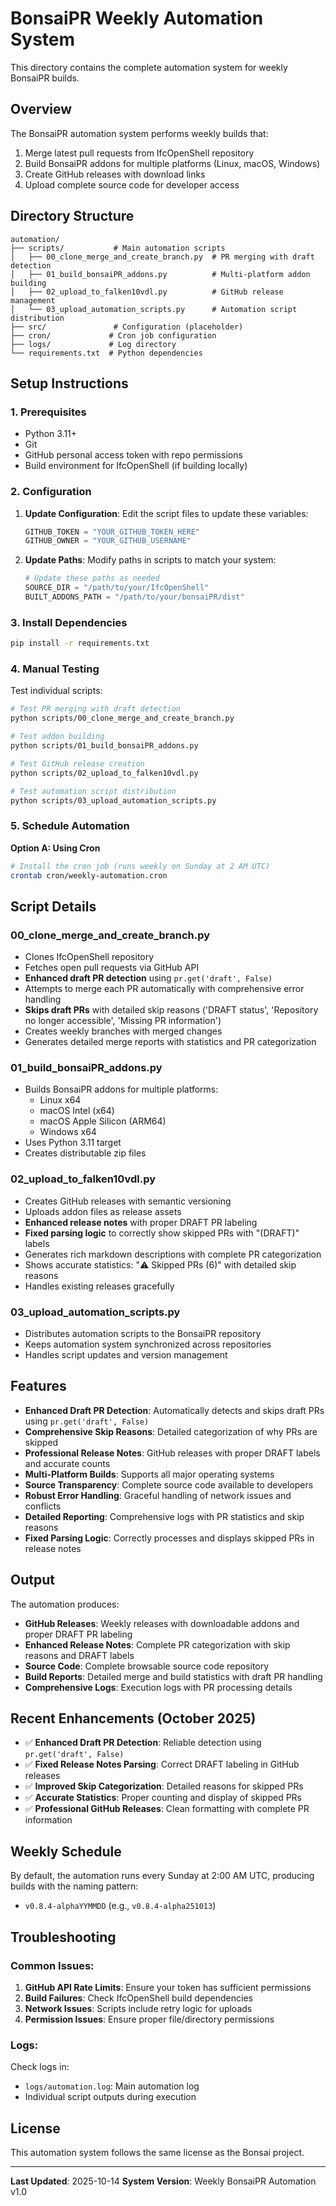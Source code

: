 # BonsaiPR Weekly Automation System

This directory contains the complete automation system for weekly BonsaiPR builds.

## Overview

The BonsaiPR automation system performs weekly builds that:
1. Merge latest pull requests from IfcOpenShell repository
2. Build BonsaiPR addons for multiple platforms (Linux, macOS, Windows)
3. Create GitHub releases with download links
4. Upload complete source code for developer access

## Directory Structure

```
automation/
├── scripts/           # Main automation scripts
│   ├── 00_clone_merge_and_create_branch.py  # PR merging with draft detection
│   ├── 01_build_bonsaiPR_addons.py          # Multi-platform addon building
│   ├── 02_upload_to_falken10vdl.py          # GitHub release management
│   └── 03_upload_automation_scripts.py      # Automation script distribution
├── src/               # Configuration (placeholder)
├── cron/             # Cron job configuration
├── logs/             # Log directory
└── requirements.txt  # Python dependencies
```

## Setup Instructions

### 1. Prerequisites

- Python 3.11+
- Git
- GitHub personal access token with repo permissions
- Build environment for IfcOpenShell (if building locally)

### 2. Configuration

1. **Update Configuration**: Edit the script files to update these variables:
   ```python
   GITHUB_TOKEN = "YOUR_GITHUB_TOKEN_HERE"
   GITHUB_OWNER = "YOUR_GITHUB_USERNAME"
   ```

2. **Update Paths**: Modify paths in scripts to match your system:
   ```python
   # Update these paths as needed
   SOURCE_DIR = "/path/to/your/IfcOpenShell"
   BUILT_ADDONS_PATH = "/path/to/your/bonsaiPR/dist"
   ```

### 3. Install Dependencies

```bash
pip install -r requirements.txt
```

### 4. Manual Testing

Test individual scripts:
```bash
# Test PR merging with draft detection
python scripts/00_clone_merge_and_create_branch.py

# Test addon building
python scripts/01_build_bonsaiPR_addons.py

# Test GitHub release creation
python scripts/02_upload_to_falken10vdl.py

# Test automation script distribution
python scripts/03_upload_automation_scripts.py
```

### 5. Schedule Automation

**Option A: Using Cron**
```bash
# Install the cron job (runs weekly on Sunday at 2 AM UTC)
crontab cron/weekly-automation.cron
```

## Script Details

### 00_clone_merge_and_create_branch.py
- Clones IfcOpenShell repository
- Fetches open pull requests via GitHub API
- **Enhanced draft PR detection** using `pr.get('draft', False)`
- Attempts to merge each PR automatically with comprehensive error handling
- **Skips draft PRs** with detailed skip reasons ('DRAFT status', 'Repository no longer accessible', 'Missing PR information')
- Creates weekly branches with merged changes
- Generates detailed merge reports with statistics and PR categorization

### 01_build_bonsaiPR_addons.py
- Builds BonsaiPR addons for multiple platforms:
  - Linux x64
  - macOS Intel (x64)
  - macOS Apple Silicon (ARM64)
  - Windows x64
- Uses Python 3.11 target
- Creates distributable zip files

### 02_upload_to_falken10vdl.py
- Creates GitHub releases with semantic versioning
- Uploads addon files as release assets
- **Enhanced release notes** with proper DRAFT PR labeling
- **Fixed parsing logic** to correctly show skipped PRs with "(DRAFT)" labels
- Generates rich markdown descriptions with complete PR categorization
- Shows accurate statistics: "⚠️ Skipped PRs (6)" with detailed skip reasons
- Handles existing releases gracefully

### 03_upload_automation_scripts.py
- Distributes automation scripts to the BonsaiPR repository
- Keeps automation system synchronized across repositories
- Handles script updates and version management

## Features

- **Enhanced Draft PR Detection**: Automatically detects and skips draft PRs using `pr.get('draft', False)`
- **Comprehensive Skip Reasons**: Detailed categorization of why PRs are skipped
- **Professional Release Notes**: GitHub releases with proper DRAFT labels and accurate counts
- **Multi-Platform Builds**: Supports all major operating systems
- **Source Transparency**: Complete source code available to developers
- **Robust Error Handling**: Graceful handling of network issues and conflicts
- **Detailed Reporting**: Comprehensive logs with PR statistics and skip reasons
- **Fixed Parsing Logic**: Correctly processes and displays skipped PRs in release notes

## Output

The automation produces:
- **GitHub Releases**: Weekly releases with downloadable addons and proper DRAFT PR labeling
- **Enhanced Release Notes**: Complete PR categorization with skip reasons and DRAFT labels
- **Source Code**: Complete browsable source code repository  
- **Build Reports**: Detailed merge and build statistics with draft PR handling
- **Comprehensive Logs**: Execution logs with PR processing details

## Recent Enhancements (October 2025)

- ✅ **Enhanced Draft PR Detection**: Reliable detection using `pr.get('draft', False)`
- ✅ **Fixed Release Notes Parsing**: Correct DRAFT labeling in GitHub releases
- ✅ **Improved Skip Categorization**: Detailed reasons for skipped PRs
- ✅ **Accurate Statistics**: Proper counting and display of skipped PRs
- ✅ **Professional GitHub Releases**: Clean formatting with complete PR information

## Weekly Schedule

By default, the automation runs every Sunday at 2:00 AM UTC, producing builds with the naming pattern:
- `v0.8.4-alphaYYMMDD` (e.g., `v0.8.4-alpha251013`)

## Troubleshooting

### Common Issues:

1. **GitHub API Rate Limits**: Ensure your token has sufficient permissions
2. **Build Failures**: Check IfcOpenShell build dependencies
3. **Network Issues**: Scripts include retry logic for uploads
4. **Permission Issues**: Ensure proper file/directory permissions

### Logs:

Check logs in:
- `logs/automation.log`: Main automation log
- Individual script outputs during execution

## License

This automation system follows the same license as the Bonsai project.

---

**Last Updated**: 2025-10-14
**System Version**: Weekly BonsaiPR Automation v1.0
